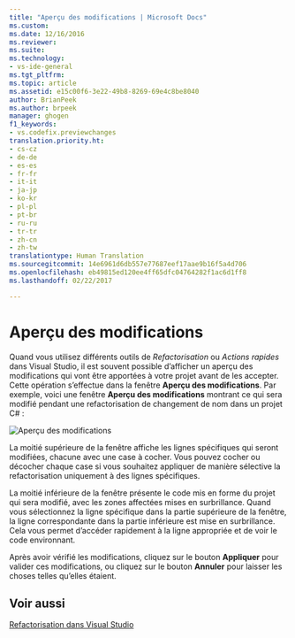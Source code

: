 ```yaml
---
title: "Aperçu des modifications | Microsoft Docs"
ms.custom: 
ms.date: 12/16/2016
ms.reviewer: 
ms.suite: 
ms.technology:
- vs-ide-general
ms.tgt_pltfrm: 
ms.topic: article
ms.assetid: e15c00f6-3e22-49b8-8269-69e4c8be8040
author: BrianPeek
ms.author: brpeek
manager: ghogen
f1_keywords:
- vs.codefix.previewchanges
translation.priority.ht:
- cs-cz
- de-de
- es-es
- fr-fr
- it-it
- ja-jp
- ko-kr
- pl-pl
- pt-br
- ru-ru
- tr-tr
- zh-cn
- zh-tw
translationtype: Human Translation
ms.sourcegitcommit: 14e6961d6db557e77687eef17aae9b16f5a4d706
ms.openlocfilehash: eb49815ed120ee4ff65dfc04764282f1ac6d1ff8
ms.lasthandoff: 02/22/2017

---
```


# <a name="preview-changes"></a>Aperçu des modifications

Quand vous utilisez différents outils de *Refactorisation* ou *Actions rapides* dans Visual Studio, il est souvent possible d’afficher un aperçu des modifications qui vont être apportées à votre projet avant de les accepter.  Cette opération s’effectue dans la fenêtre **Aperçu des modifications**.  Par exemple, voici une fenêtre **Aperçu des modifications** montrant ce qui sera modifié pendant une refactorisation de changement de nom dans un projet C# :

![Aperçu des modifications](~/docs/ide/media/previewchanges.png)

La moitié supérieure de la fenêtre affiche les lignes spécifiques qui seront modifiées, chacune avec une case à cocher.  Vous pouvez cocher ou décocher chaque case si vous souhaitez appliquer de manière sélective la refactorisation uniquement à des lignes spécifiques.

La moitié inférieure de la fenêtre présente le code mis en forme du projet qui sera modifié, avec les zones affectées mises en surbrillance.  Quand vous sélectionnez la ligne spécifique dans la partie supérieure de la fenêtre, la ligne correspondante dans la partie inférieure est mise en surbrillance.  Cela vous permet d’accéder rapidement à la ligne appropriée et de voir le code environnant.

Après avoir vérifié les modifications, cliquez sur le bouton **Appliquer** pour valider ces modifications, ou cliquez sur le bouton **Annuler** pour laisser les choses telles qu’elles étaient.

## <a name="see-also"></a>Voir aussi  
[Refactorisation dans Visual Studio](../ide/refactoring-in-visual-studio.md)

